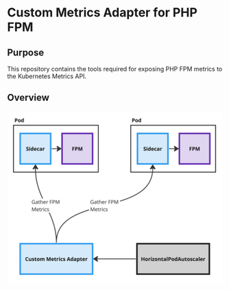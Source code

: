 Custom Metrics Adapter for PHP FPM
==================================

##  Purpose

This repository contains the tools required for exposing PHP FPM metrics to the Kubernetes Metrics API.

##  Overview

![Diagram](./docs/diagram.jpg)